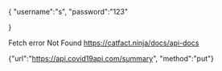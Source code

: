 

  {
  "username":"s",
  "password":"123"

}

Fetch error
Not Found https://catfact.ninja/docs/api-docs


{"url":"https://api.covid19api.com/summary",
  "method":"put"}